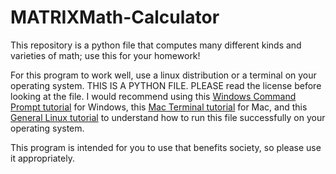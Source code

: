 # MATRIXMath-Calculator
This repository is a python file that computes many different kinds and varieties of math; use this for your homework!

For this program to work well, use a linux distribution or a terminal on your operating system. THIS IS A PYTHON FILE. PLEASE read the license before looking at the file. I would recommend using this [Windows Command Prompt tutorial]([url](https://www.wikihow.com/Use-Windows-Command-Prompt-to-Run-a-Python-File)) for Windows, this [Mac Terminal tutorial]([url](https://www.askpython.com/python/examples/run-python-script-terminal-mac)) for Mac, and this [General Linux tutorial]([url](https://www.geeksforgeeks.org/open-and-run-python-files-in-the-terminal/)) to understand how to run this file successfully on your operating system.

This program is intended for you to use that benefits society, so please use it appropriately.
